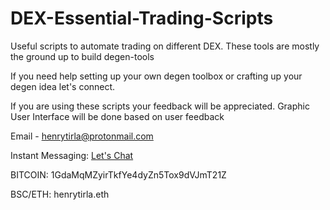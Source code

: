 # DEX-Essential-Trading-Scripts
Useful scripts to automate trading on different DEX.
These tools are mostly the ground up to build degen-tools 

If you need help setting up your own degen toolbox or crafting up your degen idea let's connect.

If you are using these scripts your feedback will be appreciated. Graphic User Interface will be done based on user feedback

Email - henrytirla@protonmail.com


Instant Messaging: [Let's Chat](https://t.me/henrytirla)

BITCOIN: 1GdaMqMZyirTkfYe4dyZn5Tox9dVJmT21Z

BSC/ETH: henrytirla.eth






